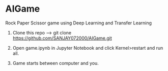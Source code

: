 # AIGame
Rock Paper Scissor game using Deep Learning and Transfer Learning

1. Clone this repo -->  git clone https://github.com/SANJAY072000/AIGame.git

2. Open game.ipynb in Jupyter Notebook and click Kernel>restart and run all.

3. Game starts between computer and you.
